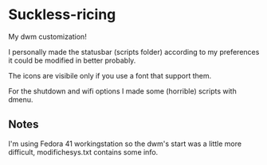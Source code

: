 # Suckless-ricing
My dwm customization!

I personally made the statusbar (scripts folder) according to my preferences it could be modified in better probably. 

The icons are visibile only if you use a font that support them. 

For the shutdown and wifi options I made some (horrible) scripts with dmenu. 

## Notes
I'm using Fedora 41 workingstation so the dwm's start was a little more difficult, modifichesys.txt contains some info.